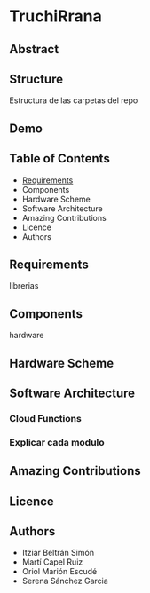 # TruchiRrana
## Abstract
## Structure
Estructura de las carpetas del repo
## Demo
## Table of Contents
 + [Requirements](#Requirements)
 + Components
 + Hardware Scheme
 + Software Architecture
 + Amazing Contributions
 + Licence
 + Authors
## Requirements
librerias
## Components
hardware
## Hardware Scheme
## Software Architecture
### Cloud Functions
### Explicar cada modulo
## Amazing Contributions
## Licence
## Authors
 + Itziar Beltrán Simón
 + Martí Capel Ruiz
 + Oriol Marión Escudé
 + Serena Sánchez Garcia
